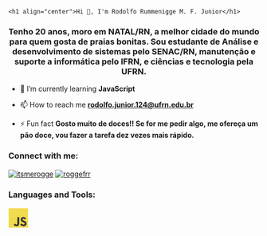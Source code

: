     <h1 align="center">Hi 👋, I'm Rodolfo Rummenigge M. F. Junior</h1>
<h3 align="center">Tenho 20 anos, moro em NATAL/RN, a melhor cidade do mundo para quem gosta de praias bonitas. Sou estudante de Análise e desenvolvimento de sistemas pelo SENAC/RN, manutenção e suporte a informática pelo IFRN, e ciências e tecnologia pela UFRN.</h3>

- 🌱 I’m currently learning **JavaScript**

- 📫 How to reach me **rodolfo.junior.124@ufrn.edu.br**

- ⚡ Fun fact **Gosto muito de doces!! Se for me pedir algo, me ofereça um pão doce, vou fazer a tarefa dez vezes mais rápido.**

<h3 align="left">Connect with me:</h3>
<p align="left">
<a href="https://twitter.com/itsmerogge" target="blank"><img align="center" src="https://raw.githubusercontent.com/rahuldkjain/github-profile-readme-generator/master/src/images/icons/Social/twitter.svg" alt="itsmerogge" height="30" width="40" /></a>
<a href="https://instagram.com/roggefrr" target="blank"><img align="center" src="https://raw.githubusercontent.com/rahuldkjain/github-profile-readme-generator/master/src/images/icons/Social/instagram.svg" alt="roggefrr" height="30" width="40" /></a>
</p>

<h3 align="left">Languages and Tools:</h3>
<p align="left"> <a href="https://developer.mozilla.org/en-US/docs/Web/JavaScript" target="_blank" rel="noreferrer"> <img src="https://raw.githubusercontent.com/devicons/devicon/master/icons/javascript/javascript-original.svg" alt="javascript" width="40" height="40"/> </a> </p>
